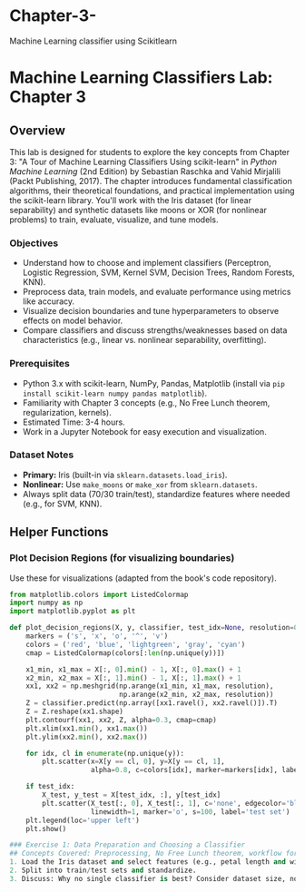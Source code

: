 # Chapter-3-
Machine Learning classifier using Scikitlearn 


# Machine Learning Classifiers Lab: Chapter 3

## Overview
This lab is designed for students to explore the key concepts from Chapter 3: "A Tour of Machine Learning Classifiers Using scikit-learn" in *Python Machine Learning* (2nd Edition) by Sebastian Raschka and Vahid Mirjalili (Packt Publishing, 2017). The chapter introduces fundamental classification algorithms, their theoretical foundations, and practical implementation using the scikit-learn library. You'll work with the Iris dataset (for linear separability) and synthetic datasets like moons or XOR (for nonlinear problems) to train, evaluate, visualize, and tune models.

### Objectives
- Understand how to choose and implement classifiers (Perceptron, Logistic Regression, SVM, Kernel SVM, Decision Trees, Random Forests, KNN).
- Preprocess data, train models, and evaluate performance using metrics like accuracy.
- Visualize decision boundaries and tune hyperparameters to observe effects on model behavior.
- Compare classifiers and discuss strengths/weaknesses based on data characteristics (e.g., linear vs. nonlinear separability, overfitting).

### Prerequisites
- Python 3.x with scikit-learn, NumPy, Pandas, Matplotlib (install via `pip install scikit-learn numpy pandas matplotlib`).
- Familiarity with Chapter 3 concepts (e.g., No Free Lunch theorem, regularization, kernels).
- Estimated Time: 3-4 hours.
- Work in a Jupyter Notebook for easy execution and visualization.

### Dataset Notes
- **Primary:** Iris (built-in via `sklearn.datasets.load_iris`).
- **Nonlinear:** Use `make_moons` or `make_xor` from `sklearn.datasets`.
- Always split data (70/30 train/test), standardize features where needed (e.g., for SVM, KNN).

## Helper Functions
### Plot Decision Regions (for visualizing boundaries)
Use these for visualizations (adapted from the book's code repository).
```python
from matplotlib.colors import ListedColormap
import numpy as np
import matplotlib.pyplot as plt

def plot_decision_regions(X, y, classifier, test_idx=None, resolution=0.02):
    markers = ('s', 'x', 'o', '^', 'v')
    colors = ('red', 'blue', 'lightgreen', 'gray', 'cyan')
    cmap = ListedColormap(colors[:len(np.unique(y))])

    x1_min, x1_max = X[:, 0].min() - 1, X[:, 0].max() + 1
    x2_min, x2_max = X[:, 1].min() - 1, X[:, 1].max() + 1
    xx1, xx2 = np.meshgrid(np.arange(x1_min, x1_max, resolution),
                           np.arange(x2_min, x2_max, resolution))
    Z = classifier.predict(np.array([xx1.ravel(), xx2.ravel()]).T)
    Z = Z.reshape(xx1.shape)
    plt.contourf(xx1, xx2, Z, alpha=0.3, cmap=cmap)
    plt.xlim(xx1.min(), xx1.max())
    plt.ylim(xx2.min(), xx2.max())

    for idx, cl in enumerate(np.unique(y)):
        plt.scatter(x=X[y == cl, 0], y=X[y == cl, 1],
                    alpha=0.8, c=colors[idx], marker=markers[idx], label=cl, edgecolor='black')

    if test_idx:
        X_test, y_test = X[test_idx, :], y[test_idx]
        plt.scatter(X_test[:, 0], X_test[:, 1], c='none', edgecolor='black', alpha=1.0,
                    linewidth=1, marker='o', s=100, label='test set')
    plt.legend(loc='upper left')
    plt.show()

### Exercise 1: Data Preparation and Choosing a Classifier
## Concepts Covered: Preprocessing, No Free Lunch theorem, workflow for classifier selection.
1. Load the Iris dataset and select features (e.g., petal length and width for 2D visualization).
2. Split into train/test sets and standardize.
3. Discuss: Why no single classifier is best? Consider dataset size, noise, separability.
   


